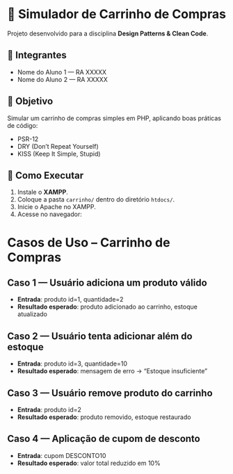 # 🛒 Simulador de Carrinho de Compras

Projeto desenvolvido para a disciplina **Design Patterns & Clean Code**.

## 👥 Integrantes
- Nome do Aluno 1 — RA XXXXX
- Nome do Aluno 2 — RA XXXXX

## 📌 Objetivo
Simular um carrinho de compras simples em PHP, aplicando boas práticas de código:
- PSR-12
- DRY (Don’t Repeat Yourself)
- KISS (Keep It Simple, Stupid)

## 🚀 Como Executar
1. Instale o **XAMPP**.
2. Coloque a pasta `carrinho/` dentro do diretório `htdocs/`.
3. Inicie o Apache no XAMPP.
4. Acesse no navegador:

# Casos de Uso – Carrinho de Compras

## Caso 1 — Usuário adiciona um produto válido
- **Entrada**: produto id=1, quantidade=2  
- **Resultado esperado**: produto adicionado ao carrinho, estoque atualizado  

## Caso 2 — Usuário tenta adicionar além do estoque
- **Entrada**: produto id=3, quantidade=10  
- **Resultado esperado**: mensagem de erro → “Estoque insuficiente”  

## Caso 3 — Usuário remove produto do carrinho
- **Entrada**: produto id=2  
- **Resultado esperado**: produto removido, estoque restaurado  

## Caso 4 — Aplicação de cupom de desconto
- **Entrada**: cupom DESCONTO10  
- **Resultado esperado**: valor total reduzido em 10%  
